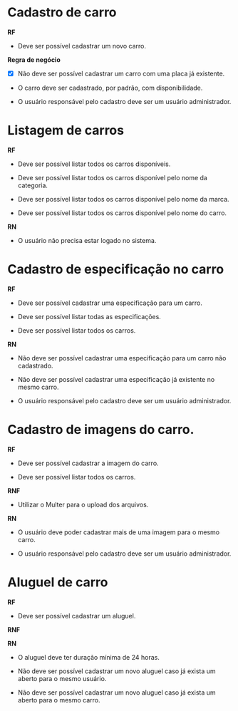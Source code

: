 # Cadastro de carro

**RF**

- Deve ser possível cadastrar um novo carro.

**Regra de negócio**

- [x] Não deve ser possível cadastrar um carro com uma placa já existente.

- O carro deve ser cadastrado, por padrão, com disponibilidade.

- O usuário responsável pelo cadastro deve ser um usuário administrador.

# Listagem de carros

**RF**

- Deve ser possível listar todos os carros disponíveis.

- Deve ser possível listar todos os carros disponível pelo nome da categoria.

- Deve ser possível listar todos os carros disponível pelo nome da marca.

- Deve ser possível listar todos os carros disponível pelo nome do carro.

**RN**

- O usuário não precisa estar logado no sistema.

# Cadastro de especificação no carro

**RF**

- Deve ser possível cadastrar uma especificação para um carro.

- Deve ser possível listar todas as especificações.

- Deve ser possível listar todos os carros.

**RN**

- Não deve ser possível cadastrar uma especificação para um carro não cadastrado.

- Não deve ser possível cadastrar uma especificação já existente no mesmo carro.

- O usuário responsável pelo cadastro deve ser um usuário administrador.

# Cadastro de imagens do carro.

**RF**

- Deve ser possível cadastrar a imagem do carro.

- Deve ser possível listar todos os carros.

**RNF**

- Utilizar o Multer para o upload dos arquivos.

**RN**

- O usuário deve poder cadastrar mais de uma imagem para o mesmo carro.

- O usuário responsável pelo cadastro deve ser um usuário administrador.


# Aluguel de carro

**RF**

- Deve ser possível cadastrar um aluguel.

**RNF**

**RN**

- O aluguel deve ter duração mínima de 24 horas.

- Não deve ser possível cadastrar um novo aluguel caso já exista um aberto para o mesmo usuário.

- Não deve ser possível cadastrar um novo aluguel caso já exista um aberto para o mesmo carro.
